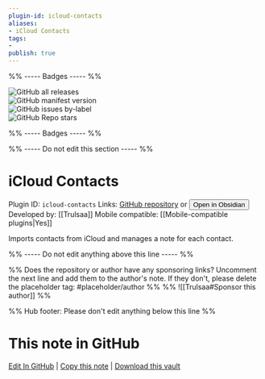 ```yaml
---
plugin-id: icloud-contacts
aliases:
- iCloud Contacts
tags: 
- 
publish: true
---
```


%% ----- Badges ----- %%

![GitHub all releases](https://img.shields.io/github/downloads/Trulsaa/obsidian-icloud-contacts/total?color=573E7A&logo=github&style=for-the-badge)   
![GitHub manifest version](https://img.shields.io/github/manifest-json/v/Trulsaa/obsidian-icloud-contacts?color=573E7A&logo=github&style=for-the-badge)   
![GitHub issues by-label](https://img.shields.io/github/issues/Trulsaa/obsidian-icloud-contacts/help%20wanted?color=573E7A&logo=github&style=for-the-badge)   
![GitHub Repo stars](https://img.shields.io/github/stars/Trulsaa/obsidian-icloud-contacts?color=573E7A&logo=github&style=for-the-badge)

%% ----- Badges ----- %%

%% ----- Do not edit this section ----- %%

# iCloud Contacts

Plugin ID: `icloud-contacts`
Links: [GitHub repository](https://github.com/Trulsaa/obsidian-icloud-contacts) or [<button id=HH>Open in Obsidian</button>](obsidian://show-plugin?id=icloud-contacts)
Developed by: [[Trulsaa]]
Mobile compatible: [[Mobile-compatible plugins|Yes]]

Imports contacts from iCloud and manages a note for each contact.

%% ----- Do not edit anything above this line ----- %% 

%% Does the repository or author have any sponsoring links? Uncomment the next line and add them to the author's note. If they don't, please delete the placeholder tag: #placeholder/author %%
%% ![[Trulsaa#Sponsor this author]] %%

%% Hub footer: Please don't edit anything below this line %%

# This note in GitHub

<span class="git-footer">[Edit In GitHub](https://github.dev/obsidian-community/obsidian-hub/blob/main/02%20-%20Community%20Expansions/02.05%20All%20Community%20Expansions/Plugins/icloud-contacts.md "git-hub-edit-note") | [Copy this note](https://raw.githubusercontent.com/obsidian-community/obsidian-hub/main/02%20-%20Community%20Expansions/02.05%20All%20Community%20Expansions/Plugins/icloud-contacts.md "git-hub-copy-note") | [Download this vault](https://github.com/obsidian-community/obsidian-hub/archive/refs/heads/main.zip "git-hub-download-vault") </span>

